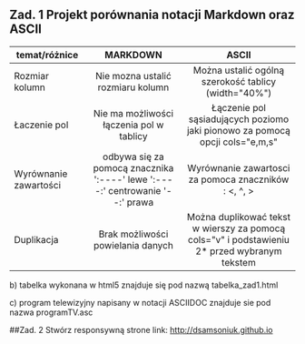 ## Zad. 1 Projekt porównania notacji Markdown oraz ASCII
| temat/różnice        |   MARKDOWN   |  ASCII   |
| -------------- |:-----------: |:----------:|
|  Rozmiar kolumn   |  Nie mozna ustalić rozmiaru kolumn    | Można ustalić ogólną szerokość tablicy (width="40%")|
| Łaczenie pol | Nie ma możliwości łączenia pol w tablicy | Łączenie pol sąsiadujących poziomo jaki pionowo za pomocą opcji cols="e,m,s"|
| Wyrównanie zawartości| odbywa się za pomocą znacznika ':----' lewe ':----:' centrowanie '--:' prawa|Wyrównanie zawartosci za pomoca znaczników : <, ^, >
|Duplikacja |Brak możliwości powielania danych | Można duplikować tekst w wierszy za pomocą cols="v" i podstawieniu 2* przed wybranym tekstem|

b) tabelka wykonana w html5 znajduje się pod nazwą tabelka_zad1.html

c) program telewizyjny napisany w notacji ASCIIDOC znajduje sie pod nazwa programTV.asc

##Zad. 2 Stwórz responsywną strone
link: http://dsamsoniuk.github.io
